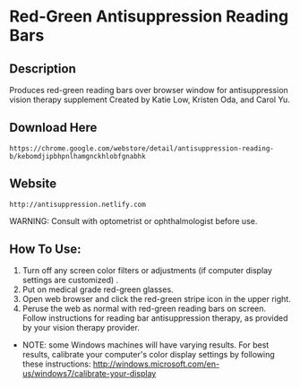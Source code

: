# Red-Green Antisuppression Reading Bars

## Description
Produces red-green reading bars over browser window for antisuppression vision therapy supplement
Created by Katie Low, Kristen Oda, and Carol Yu. 

## Download Here
```
https://chrome.google.com/webstore/detail/antisuppression-reading-b/kebomdjipbhpnlhamgnckhlobfgnabhk
```

## Website
```
http://antisuppression.netlify.com
```

WARNING: Consult with optometrist or ophthalmologist before use. 

## How To Use:
1. Turn off any screen color filters or adjustments (if computer display settings are customized) .
2. Put on medical grade red-green glasses.
3. Open web browser and click the red-green stripe icon in the upper right.
4. Peruse the web as normal with red-green reading bars on screen. Follow instructions for reading bar antisuppression therapy, as provided by your vision therapy provider.
* NOTE: some Windows machines will have varying results. For best results, calibrate your computer's color display settings by following these instructions: http://windows.microsoft.com/en-us/windows7/calibrate-your-display
